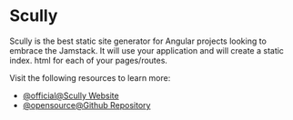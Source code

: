 # Scully

Scully is the best static site generator for Angular projects looking to embrace the Jamstack. It will use your application and will create a static index. html for each of your pages/routes.

Visit the following resources to learn more:

- [@official@Scully Website](https://scully.io/)
- [@opensource@Github Repository](https://github.com/scullyio/scully)
